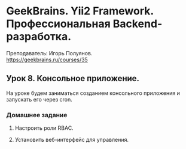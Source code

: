 # GeekBrains. Yii2 Framework. Профессиональная Backend-разработка.
Преподаватель: Игорь Полуянов.
<br>https://geekbrains.ru/courses/35

## Урок 8. Консольное приложение.
На уроке будем заниматься созданием консольного приложения и запускать его через cron.

### Домашнее задание

1. Настроить роли RBAC.

2. Установить веб-интерфейс для управления.